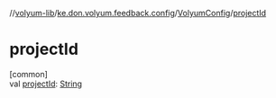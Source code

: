 //[volyum-lib](../../../index.md)/[ke.don.volyum.feedback.config](../index.md)/[VolyumConfig](index.md)/[projectId](project-id.md)

# projectId

[common]\
val [projectId](project-id.md): [String](https://kotlinlang.org/api/core/kotlin-stdlib/kotlin/-string/index.html)